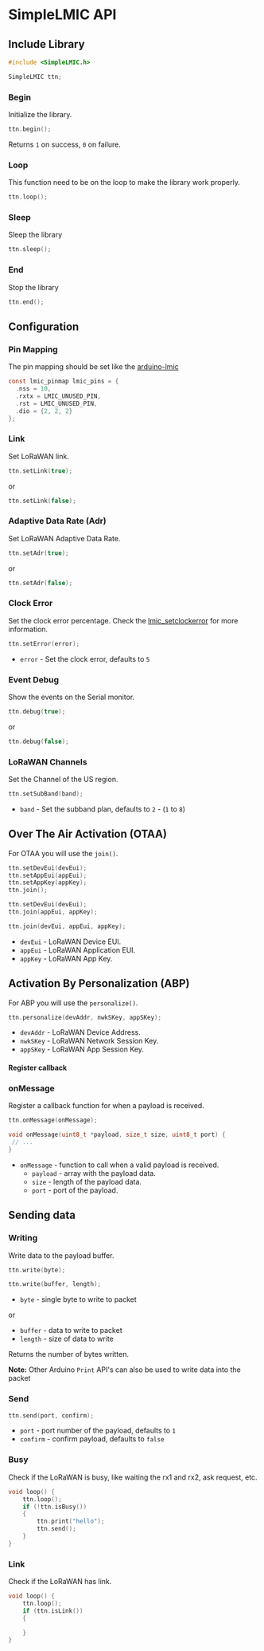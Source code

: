 # SimpleLMIC API

## Include Library

```c
#include <SimpleLMIC.h>

SimpleLMIC ttn;
```

### Begin

Initialize the library.

```c
ttn.begin();
```
Returns `1` on success, `0` on failure.

### Loop

This function need to be on the loop to make the library work properly.

```c
ttn.loop();
```

### Sleep

Sleep the library

```c
ttn.sleep();
```

### End

Stop the library

```c
ttn.end();
```

## Configuration

### Pin Mapping

The pin mapping should be set like the [arduino-lmic](https://github.com/mcci-catena/arduino-lmic#pin-mapping)

```c
const lmic_pinmap lmic_pins = {
  .nss = 10,
  .rxtx = LMIC_UNUSED_PIN,
  .rst = LMIC_UNUSED_PIN,
  .dio = {2, 2, 2}
};
```

### Link

Set LoRaWAN link.

```c
ttn.setLink(true);
```
or
```c
ttn.setLink(false);
```

### Adaptive Data Rate (Adr)

Set LoRaWAN Adaptive Data Rate.

```c
ttn.setAdr(true);
```
or
```c
ttn.setAdr(false);
```

### Clock Error

Set the clock error percentage. Check the [lmic_setclockerror](https://github.com/mcci-catena/arduino-lmic#lmic_setclockerror) for more information.

```c
ttn.setError(error);
```
* `error` - Set the clock error, defaults to `5`

### Event Debug

Show the events on the Serial monitor.

```c
ttn.debug(true);
```
or
```c
ttn.debug(false);
```

### LoRaWAN Channels

Set the Channel of the US region.

```c
ttn.setSubBand(band);
```
* `band` - Set the subband plan, defaults to `2` - (`1` to `8`)

## Over The Air Activation (OTAA)

For OTAA you will use the `join()`.

```c
ttn.setDevEui(devEui);
ttn.setAppEui(appEui);
ttn.setAppKey(appKey);
ttn.join();
```
```c
ttn.setDevEui(devEui);
ttn.join(appEui, appKey);
```
```c
ttn.join(devEui, appEui, appKey);
```
 * `devEui` - LoRaWAN Device EUI.
 * `appEui` - LoRaWAN Application EUI.
 * `appKey` - LoRaWAN App Key.

## Activation By Personalization (ABP)

For ABP you will use the `personalize()`.

```c
ttn.personalize(devAddr, nwkSKey, appSKey);
```
 * `devAddr` - LoRaWAN Device Address.
 * `nwkSKey` - LoRaWAN Network Session Key.
 * `appSKey` - LoRaWAN App Session Key.

#### Register callback

### onMessage

Register a callback function for when a payload is received.

```c
ttn.onMessage(onMessage);

void onMessage(uint8_t *payload, size_t size, uint8_t port) {
 // ...
}
```

 * `onMessage` - function to call when a valid payload is received.
    * `payload` - array with the payload data.
    * `size` - length of the payload data.
    * `port` - port of the payload.

## Sending data

### Writing

Write data to the payload buffer.

```c
ttn.write(byte);

ttn.write(buffer, length);
```
* `byte` - single byte to write to packet

or

* `buffer` - data to write to packet
* `length` - size of data to write

Returns the number of bytes written.

**Note:** Other Arduino `Print` API's can also be used to write data into the packet

### Send

```c
ttn.send(port, confirm);
```
* `port` - port number of the payload, defaults to `1`
* `confirm` - confirm payload, defaults to `false`

### Busy

Check if the LoRaWAN is busy, like waiting the rx1 and rx2, ask request, etc.

```c
void loop() {
    ttn.loop();
    if (!ttn.isBusy())
    {
        ttn.print("hello");
        ttn.send();
    }
}
```

### Link

Check if the LoRaWAN has link.

```c
void loop() {
    ttn.loop();
    if (ttn.isLink())
    {

    }
}
```